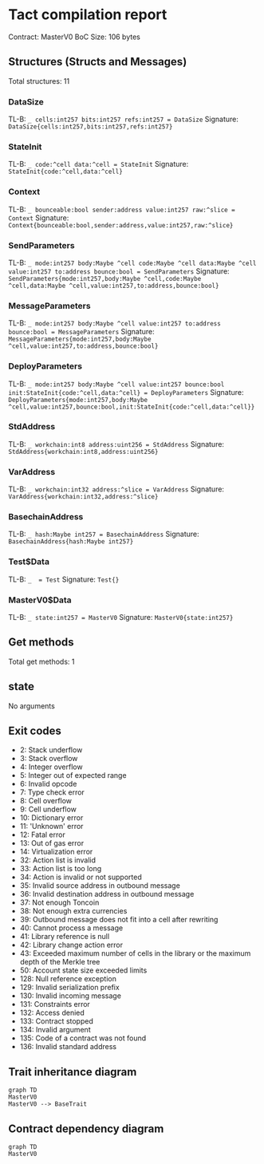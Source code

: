 # Tact compilation report
Contract: MasterV0
BoC Size: 106 bytes

## Structures (Structs and Messages)
Total structures: 11

### DataSize
TL-B: `_ cells:int257 bits:int257 refs:int257 = DataSize`
Signature: `DataSize{cells:int257,bits:int257,refs:int257}`

### StateInit
TL-B: `_ code:^cell data:^cell = StateInit`
Signature: `StateInit{code:^cell,data:^cell}`

### Context
TL-B: `_ bounceable:bool sender:address value:int257 raw:^slice = Context`
Signature: `Context{bounceable:bool,sender:address,value:int257,raw:^slice}`

### SendParameters
TL-B: `_ mode:int257 body:Maybe ^cell code:Maybe ^cell data:Maybe ^cell value:int257 to:address bounce:bool = SendParameters`
Signature: `SendParameters{mode:int257,body:Maybe ^cell,code:Maybe ^cell,data:Maybe ^cell,value:int257,to:address,bounce:bool}`

### MessageParameters
TL-B: `_ mode:int257 body:Maybe ^cell value:int257 to:address bounce:bool = MessageParameters`
Signature: `MessageParameters{mode:int257,body:Maybe ^cell,value:int257,to:address,bounce:bool}`

### DeployParameters
TL-B: `_ mode:int257 body:Maybe ^cell value:int257 bounce:bool init:StateInit{code:^cell,data:^cell} = DeployParameters`
Signature: `DeployParameters{mode:int257,body:Maybe ^cell,value:int257,bounce:bool,init:StateInit{code:^cell,data:^cell}}`

### StdAddress
TL-B: `_ workchain:int8 address:uint256 = StdAddress`
Signature: `StdAddress{workchain:int8,address:uint256}`

### VarAddress
TL-B: `_ workchain:int32 address:^slice = VarAddress`
Signature: `VarAddress{workchain:int32,address:^slice}`

### BasechainAddress
TL-B: `_ hash:Maybe int257 = BasechainAddress`
Signature: `BasechainAddress{hash:Maybe int257}`

### Test$Data
TL-B: `_  = Test`
Signature: `Test{}`

### MasterV0$Data
TL-B: `_ state:int257 = MasterV0`
Signature: `MasterV0{state:int257}`

## Get methods
Total get methods: 1

## state
No arguments

## Exit codes
* 2: Stack underflow
* 3: Stack overflow
* 4: Integer overflow
* 5: Integer out of expected range
* 6: Invalid opcode
* 7: Type check error
* 8: Cell overflow
* 9: Cell underflow
* 10: Dictionary error
* 11: 'Unknown' error
* 12: Fatal error
* 13: Out of gas error
* 14: Virtualization error
* 32: Action list is invalid
* 33: Action list is too long
* 34: Action is invalid or not supported
* 35: Invalid source address in outbound message
* 36: Invalid destination address in outbound message
* 37: Not enough Toncoin
* 38: Not enough extra currencies
* 39: Outbound message does not fit into a cell after rewriting
* 40: Cannot process a message
* 41: Library reference is null
* 42: Library change action error
* 43: Exceeded maximum number of cells in the library or the maximum depth of the Merkle tree
* 50: Account state size exceeded limits
* 128: Null reference exception
* 129: Invalid serialization prefix
* 130: Invalid incoming message
* 131: Constraints error
* 132: Access denied
* 133: Contract stopped
* 134: Invalid argument
* 135: Code of a contract was not found
* 136: Invalid standard address

## Trait inheritance diagram

```mermaid
graph TD
MasterV0
MasterV0 --> BaseTrait
```

## Contract dependency diagram

```mermaid
graph TD
MasterV0
```
